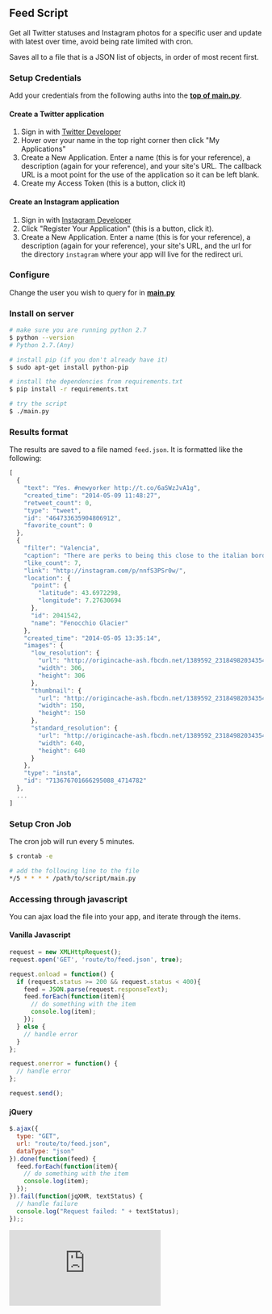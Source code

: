## Feed Script

Get all Twitter statuses and Instagram photos for a specific user and update with latest over time, avoid being rate limited with cron.

Saves all to a file that is a JSON list of objects, in order of most recent first.

### Setup Credentials

Add your credentials from the following auths into the **[top of main.py](main.py#L14-26)**.

#### Create a Twitter application
1. Sign in with [Twitter Developer](https://dev.twitter.com/)
2. Hover over your name in the top right corner then click "My Applications"
3. Create a New Application. Enter a name (this is for your reference), a description (again for your reference), and your site's URL. The callback URL is a moot point for the use of the application so it can be left blank.
4. Create my Access Token (this is a button, click it)

#### Create an Instagram application
1. Sign in with [Instagram Developer](http://instagram.com/developer/)
2. Click "Register Your Application" (this is a button, click it).
3. Create a New Application. Enter a name (this is for your reference), a description (again for your reference), your site's URL, and the url for the directory ```instagram``` where your app will live for the redirect uri.

### Configure

Change the user you wish to query for in **[main.py](main.py#L151-152)**

### Install on server

```bash
# make sure you are running python 2.7
$ python --version
# Python 2.7.(Any)

# install pip (if you don't already have it)
$ sudo apt-get install python-pip

# install the dependencies from requirements.txt
$ pip install -r requirements.txt

# try the script
$ ./main.py
```

### Results format

The results are saved to a file named `feed.json`. It is formatted like the following:

```javascript
[
  {
    "text": "Yes. #newyorker http://t.co/6aSWzJvA1g",
    "created_time": "2014-05-09 11:48:27",
    "retweet_count": 0,
    "type": "tweet",
    "id": "464733635904806912",
    "favorite_count": 0
  },
  {
    "filter": "Valencia",
    "caption": "There are perks to being this close to the italian border",
    "like_count": 7,
    "link": "http://instagram.com/p/nnfS3PSr0w/",
    "location": {
      "point": {
        "latitude": 43.6972298,
        "longitude": 7.27630694
      },
      "id": 2041542,
      "name": "Fenocchio Glacier"
    },
    "created_time": "2014-05-05 13:35:14",
    "images": {
      "low_resolution": {
        "url": "http://origincache-ash.fbcdn.net/1389592_231849820343549_2086542155_a.jpg",
        "width": 306,
        "height": 306
      },
      "thumbnail": {
        "url": "http://origincache-ash.fbcdn.net/1389592_231849820343549_2086542155_s.jpg",
        "width": 150,
        "height": 150
      },
      "standard_resolution": {
        "url": "http://origincache-ash.fbcdn.net/1389592_231849820343549_2086542155_n.jpg",
        "width": 640,
        "height": 640
      }
    },
    "type": "insta",
    "id": "713676701666295088_4714782"
  },
  ...
]
```

### Setup Cron Job

The cron job will run every 5 minutes.

```bash
$ crontab -e

# add the following line to the file
*/5 * * * * /path/to/script/main.py
```

### Accessing through javascript

You can ajax load the file into your app, and iterate through the items.

#### Vanilla Javascript

```javascript
request = new XMLHttpRequest();
request.open('GET', 'route/to/feed.json', true);

request.onload = function() {
  if (request.status >= 200 && request.status < 400){
    feed = JSON.parse(request.responseText);
    feed.forEach(function(item){
      // do something with the item
      console.log(item);
    });
  } else {
    // handle error
  }
};

request.onerror = function() {
  // handle error
};

request.send();
```

#### jQuery

```javascript
$.ajax({
  type: "GET",
  url: "route/to/feed.json",
  dataType: "json"
}).done(function(feed) {
  feed.forEach(function(item){
    // do something with the item
    console.log(item);
  });
}).fail(function(jqXHR, textStatus) {
  // handle failure
  console.log("Request failed: " + textStatus);
});;
```

[![Analytics](https://ga-beacon.appspot.com/UA-29404280-16/feeds-script/README.md)](https://github.com/jessfraz/feeds-script)
